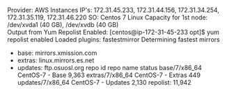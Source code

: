 Provider: AWS
Instances IP's: 172.31.45.233, 172.31.44.156, 172.31.34.254, 172.31.35.119, 172.31.46.220
SO: Centos 7
Linux Capacity for 1st node: /dev/xvda1 (40 GB), /dev/xvdb (40 GB)  
Output from Yum Repolist Enabled:
[centos@ip-172-31-45-233 opt]$ yum repolist enabled
Loaded plugins: fastestmirror
Determining fastest mirrors
 * base: mirrors.xmission.com
 * extras: linux.mirrors.es.net
 * updates: ftp.osuosl.org
repo id                             repo name                             status
base/7/x86_64                       CentOS-7 - Base                       9,363
extras/7/x86_64                     CentOS-7 - Extras                       449
updates/7/x86_64                    CentOS-7 - Updates                    2,130
repolist: 11,942
